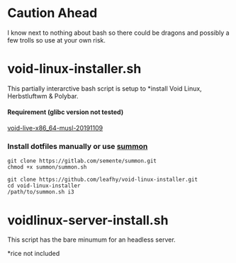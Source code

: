 # **Caution Ahead**
I know next to nothing about bash so there could be dragons and possibly a few trolls so use at your own risk.

# void-linux-installer.sh
This partially interarctive bash script is setup to *install Void Linux, Herbstluftwm & Polybar.

#### Requirement (glibc version not tested)
[void-live-x86_64-musl-20191109](https://alpha.de.repo.voidlinux.org/live/current/void-live-x86_64-musl-20191109.iso)

### Install dotfiles manually or use [summon](https://gitlab.com/semente/summon)
```
git clone https://gitlab.com/semente/summon.git
chmod +x summon/summon.sh
```
```
git clone https://github.com/leafhy/void-linux-installer.git
cd void-linux-installer
/path/to/summon.sh i3
```

# voidlinux-server-install.sh
This script has the bare minumum for an headless server.


\*rice not included
